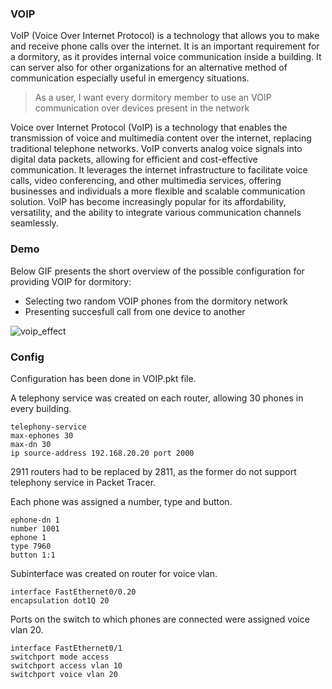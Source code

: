 ### VOIP

VoIP (Voice Over Internet Protocol) is a technology that allows you to make and receive phone calls over the internet. It is an important requirement for a dormitory, as it provides internal voice communication inside a building. It can server also for other organizations for an alternative method of communication especially useful in emergency situations.

> As a user, I want every dormitory member to use an VOIP communication over devices present in the network

Voice over Internet Protocol (VoIP) is a technology that enables the transmission of voice and multimedia content over the internet, replacing traditional telephone networks. VoIP converts analog voice signals into digital data packets, allowing for efficient and cost-effective communication. It leverages the internet infrastructure to facilitate voice calls, video conferencing, and other multimedia services, offering businesses and individuals a more flexible and scalable communication solution. VoIP has become increasingly popular for its affordability, versatility, and the ability to integrate various communication channels seamlessly.

### Demo

Below GIF presents the short overview of the possible configuration for providing VOIP for dormitory:

- Selecting two random VOIP phones from the dormitory network
- Presenting succesfull call from one device to another

![voip_effect](https://github.com/janek1842/NetCamps/assets/56030577/6b45210d-a24b-42f2-86ae-febbb8dd6858)

### Config

Configuration has been done in VOIP.pkt file.

A telephony service was created on each router, allowing 30 phones in every building. 
```
telephony-service
max-ephones 30
max-dn 30
ip source-address 192.168.20.20 port 2000
```
2911 routers had to be replaced by 2811, as the former do not support telephony service in Packet Tracer. 

Each phone was assigned a number, type and button. 
```
ephone-dn 1
number 1001
ephone 1
type 7960
button 1:1
```

Subinterface was created on router for voice vlan. 

```
interface FastEthernet0/0.20
encapsulation dot1Q 20

```

Ports on the switch to which phones are connected were assigned voice vlan 20. 
```
interface FastEthernet0/1
switchport mode access
switchport access vlan 10
switchport voice vlan 20
```
